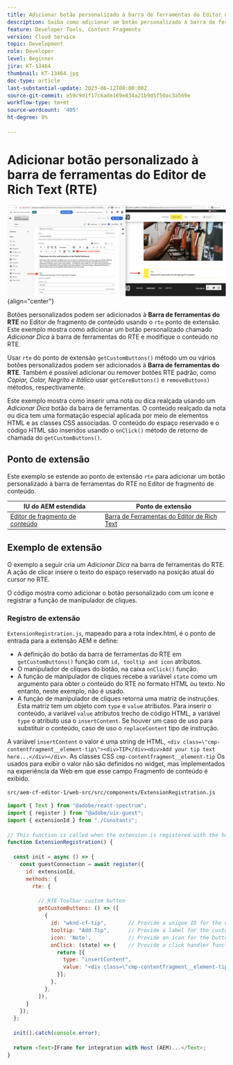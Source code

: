 ```yaml
---
title: Adicionar botão personalizado à barra de ferramentas do Editor de Rich Text (RTE)
description: Saiba como adicionar um botão personalizado à barra de ferramentas do Editor de Rich Text (RTE) no Editor de fragmento de conteúdo do AEM
feature: Developer Tools, Content Fragments
version: Cloud Service
topic: Development
role: Developer
level: Beginner
jira: KT-13464
thumbnail: KT-13464.jpg
doc-type: article
last-substantial-update: 2023-06-12T00:00:00Z
source-git-commit: e59c9d1f17c6ade169e834a21b9d5f50ac3a569e
workflow-type: tm+mt
source-wordcount: '405'
ht-degree: 0%

---
```



# Adicionar botão personalizado à barra de ferramentas do Editor de Rich Text (RTE)

![Exemplo de extensão da barra de ferramentas do Editor de fragmento de conteúdo](./assets/rte/rte-toolbar-hero.png){align="center"}

Botões personalizados podem ser adicionados à **Barra de ferramentas do RTE** no Editor de fragmento de conteúdo usando o `rte` ponto de extensão. Este exemplo mostra como adicionar um botão personalizado chamado _Adicionar Dica_ à barra de ferramentas do RTE e modifique o conteúdo no RTE.

Usar `rte` do ponto de extensão `getCustomButtons()` método um ou vários botões personalizados podem ser adicionados à **Barra de ferramentas do RTE**. Também é possível adicionar ou remover botões RTE padrão, como _Copiar, Colar, Negrito e Itálico_ usar `getCoreButtons()` e `removeButtons)` métodos, respectivamente.

Este exemplo mostra como inserir uma nota ou dica realçada usando um _Adicionar Dica_ botão da barra de ferramentas. O conteúdo realçado da nota ou dica tem uma formatação especial aplicada por meio de elementos HTML e as classes CSS associadas. O conteúdo do espaço reservado e o código HTML são inseridos usando o `onClick()` método de retorno de chamada do `getCustomButtons()`.

## Ponto de extensão

Este exemplo se estende ao ponto de extensão `rte` para adicionar um botão personalizado à barra de ferramentas do RTE no Editor de fragmento de conteúdo.

| IU do AEM estendida | Ponto de extensão |
| ------------------------ | --------------------- | 
| [Editor de fragmento de conteúdo](https://developer.adobe.com/uix/docs/services/aem-cf-editor/) | [Barra de Ferramentas do Editor de Rich Text](https://developer.adobe.com/uix/docs/services/aem-cf-editor/api/rte-toolbar/) |

## Exemplo de extensão

O exemplo a seguir cria um _Adicionar Dica_ na barra de ferramentas do RTE. A ação de clicar insere o texto do espaço reservado na posição atual do cursor no RTE.

O código mostra como adicionar o botão personalizado com um ícone e registrar a função de manipulador de cliques.

### Registro de extensão

`ExtensionRegistration.js`, mapeado para a rota index.html, é o ponto de entrada para a extensão AEM e define:

+ A definição do botão da barra de ferramentas do RTE em `getCustomButtons()` função com `id, tooltip and icon` atributos.
+ O manipulador de cliques do botão, na caixa `onClick()` função.
+ A função de manipulador de cliques recebe a variável `state` como um argumento para obter o conteúdo do RTE no formato HTML ou texto. No entanto, neste exemplo, não é usado.
+ A função de manipulador de cliques retorna uma matriz de instruções. Esta matriz tem um objeto com `type` e `value` atributos. Para inserir o conteúdo, a variável `value` atributos trecho de código HTML, a variável `type` o atributo usa o `insertContent`. Se houver um caso de uso para substituir o conteúdo, caso de uso o `replaceContent` tipo de instrução.

A variável `insertContent` o valor é uma string de HTML, `<div class=\"cmp-contentfragment__element-tip\"><div>TIP</div><div>Add your tip text here...</div></div>`. As classes CSS `cmp-contentfragment__element-tip` Os usados para exibir o valor não são definidos no widget, mas implementados na experiência da Web em que esse campo Fragmento de conteúdo é exibido.


`src/aem-cf-editor-1/web-src/src/components/ExtensionRegistration.js`

```javascript
import { Text } from "@adobe/react-spectrum";
import { register } from "@adobe/uix-guest";
import { extensionId } from "./Constants";

// This function is called when the extension is registered with the host and runs in an iframe in the Content Fragment Editor browser window.
function ExtensionRegistration() {

  const init = async () => {
    const guestConnection = await register({
      id: extensionId,
      methods: {
        rte: {

          // RTE Toolbar custom button
          getCustomButtons: () => ([
            {
              id: "wknd-cf-tip",       // Provide a unique ID for the custom button
              tooltip: "Add Tip",      // Provide a label for the custom button
              icon: 'Note',            // Provide an icon for the button (see https://spectrum.adobe.com/page/icons/ for a list of available icons)
              onClick: (state) => {    // Provide a click handler function that returns the instructions array with type and value. This example inserts the HTML snippet for TIP content.
                return [{
                  type: "insertContent",
                  value: "<div class=\"cmp-contentfragment__element-tip\"><div>TIP</div><div>Add your tip text here...</div></div>"
                }];
              },
            },
          ]),
      }
    });
  };
  
  init().catch(console.error);

  return <Text>IFrame for integration with Host (AEM)...</Text>;
}
```
